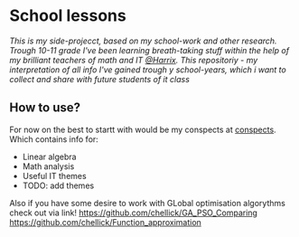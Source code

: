 # School lessons
*This is my side-projecct, based on my school-work and other research. 
Trough 10-11 grade I've been learning breath-taking stuff within the help of my brilliant teachers of math and IT [@Harrix](https://github.com/Harrix). 
This repositoriy - my interpretation of all info I've gained trough y school-years, which i want to collect and share with future students of it class*

## How to use?

For now on the best to startt with would be my conspects at [conspects](https://github.com/chellick/School_lessons/tree/main/info/conspects). Which contains info for:
* Linear algebra
* Math analysis
* Useful IT themes
* TODO: add themes 

Also if you have some desire to work with GLobal optimisation algorythms check out via link!
https://github.com/chellick/GA_PSO_Comparing
https://github.com/chellick/Function_approximation

